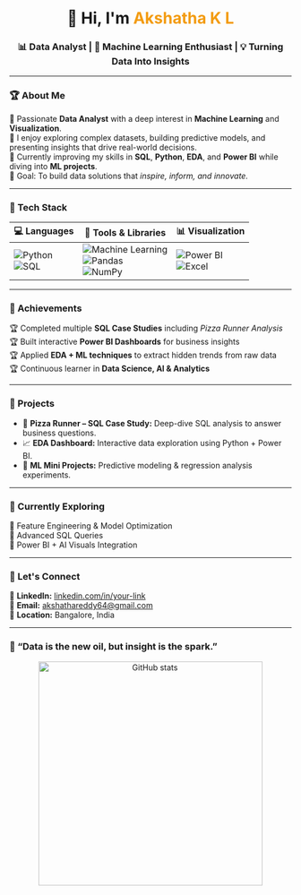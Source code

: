 
<h1 align="center">👋 Hi, I'm <span style="color:#f39c12;">Akshatha K L</span></h1>
<h3 align="center">📊 Data Analyst | 🤖 Machine Learning Enthusiast | 💡 Turning Data Into Insights</h3>

---

### 🏆 About Me  
🌟 Passionate **Data Analyst** with a deep interest in **Machine Learning** and **Visualization**.  
💬 I enjoy exploring complex datasets, building predictive models, and presenting insights that drive real-world decisions.  
🚀 Currently improving my skills in **SQL**, **Python**, **EDA**, and **Power BI** while diving into **ML projects**.  
🎯 Goal: To build data solutions that *inspire, inform, and innovate.*

---

### 🧠 Tech Stack  
| 💻 Languages | 🧩 Tools & Libraries | 📊 Visualization |
|--------------|---------------------|------------------|
| ![Python](https://img.shields.io/badge/Python-3776AB?logo=python&logoColor=white) <br> ![SQL](https://img.shields.io/badge/SQL-003B57?logo=postgresql&logoColor=white) | ![Machine Learning](https://img.shields.io/badge/Machine%20Learning-102230?logo=scikitlearn&logoColor=white) <br> ![Pandas](https://img.shields.io/badge/Pandas-150458?logo=pandas&logoColor=white) <br> ![NumPy](https://img.shields.io/badge/Numpy-013243?logo=numpy&logoColor=white) | ![Power BI](https://img.shields.io/badge/Power%20BI-F2C811?logo=powerbi&logoColor=black) <br> ![Excel](https://img.shields.io/badge/Excel-217346?logo=microsoft-excel&logoColor=white) |

---

### 🏅 Achievements  
🏆 Completed multiple **SQL Case Studies** including *Pizza Runner Analysis*  
🏆 Built interactive **Power BI Dashboards** for business insights  
🏆 Applied **EDA + ML techniques** to extract hidden trends from raw data  
🏆 Continuous learner in **Data Science, AI & Analytics**

---

### 🚀 Projects  
- 🍕 **Pizza Runner – SQL Case Study:** Deep-dive SQL analysis to answer business questions.  
- 📈 **EDA Dashboard:** Interactive data exploration using Python + Power BI.  
- 🤖 **ML Mini Projects:** Predictive modeling & regression analysis experiments.  

---

### 🧩 Currently Exploring  
🌱 Feature Engineering & Model Optimization  
🌱 Advanced SQL Queries  
🌱 Power BI + AI Visuals Integration  

---

### 🤝 Let's Connect  
💼 **LinkedIn:** [linkedin.com/in/your-link](#)  
📧 **Email:** akshathareddy64@gmail.com  
📍 **Location:** Bangalore, India  

---

### 💫 “Data is the new oil, but insight is the spark.”  
<p align="center">
<img src="https://github-readme-stats.vercel.app/api?username=Akshatha435&show_icons=true&theme=tokyonight" alt="GitHub stats" width="400"/>
</p>

